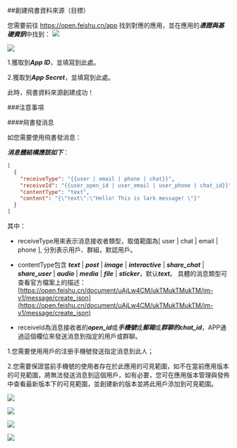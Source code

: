 ##創建飛書資料來源（目標）

您需要前往 https://open.feishu.cn/app 找到對應的應用，並在應用的***憑證與基礎資訊***中找到：
![](https://tapdata-bucket-01.oss-cn-beijing.aliyuncs.com/FeiShu/doc/findApp.PNG)

![](https://tapdata-bucket-01.oss-cn-beijing.aliyuncs.com/FeiShu/doc/appIdAndSecret.PNG)

1.獲取到***App ID***，並填寫到此處。

2.獲取到***App Secret***，並填寫到此處。

此時，飛書資料來源創建成功！

###注意事項

####飛書發消息

如您需要使用飛書發消息：

***消息體結構應該如下***：
```json
[
  {
    "receiveType": "{{user | email | phone | chat}}",
    "receiveId": "{{user_open_id | user_email | user_phone | chat_id}}",
    "contentType": "text",
    "content": "{\"text\":\"Hello! This is lark message! \"}"
  }
]
```
其中：

- receiveType用來表示消息接收者類型，取值範圍為[ user | chat | email | phone ], 分別表示用戶、群組，默認用戶。

- contentType包含 ***text*** | ***post*** | ***image*** | ***interactive*** | ***share_chat*** | ***share_user*** | ***audio*** | ***media*** | ***file*** | ***sticker***，默认***text***。
  具體的消息類型可查看官方檔案上的描述：[https://open.feishu.cn/document/uAjLw4CM/ukTMukTMukTM/im-v1/message/create_json](https://open.feishu.cn/document/uAjLw4CM/ukTMukTMukTM/im-v1/message/create_json)

- receiveId為消息接收者的***open_id***或***手機號***或***郵箱***或***群聊的chat_id***，APP通過這個欄位來發送消息到指定的用戶或群聊。

1.您需要使用用戶的注册手機號發送指定消息到此人；

2.您需要保證當前手機號的使用者存在於此應用的可見範圍，如不在當前應用版本的可見範圍，將無法發送消息到這個用戶，如有必要，您可在應用版本管理與發佈中查看最新版本下的可見範圍，並創建新的版本並將此用戶添加到可見範圍。

![](https://tapdata-bucket-01.oss-cn-beijing.aliyuncs.com/FeiShu/doc/version.PNG)

![](https://tapdata-bucket-01.oss-cn-beijing.aliyuncs.com/FeiShu/doc/rang.PNG)

![](https://tapdata-bucket-01.oss-cn-beijing.aliyuncs.com/FeiShu/doc/createdVersion.PNG)

![](https://tapdata-bucket-01.oss-cn-beijing.aliyuncs.com/FeiShu/doc/modifyRang.PNG)